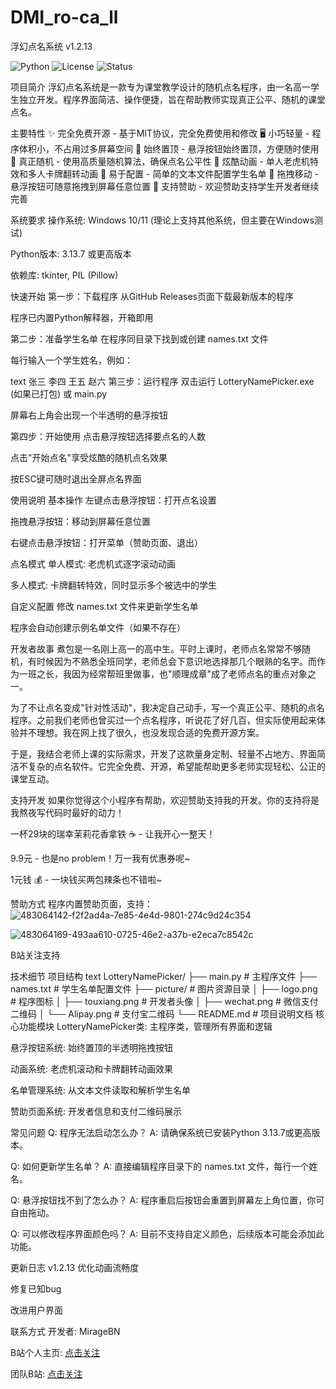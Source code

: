 # DMI_ro-ca_ll
浮幻点名系统 v1.2.13

![Python](https://img.shields.io/badge/Python-3.13.7-blue.svg)
![License](https://img.shields.io/badge/License-MIT-green.svg)
![Status](https://img.shields.io/badge/Status-Stable-brightgreen.svg)

项目简介
浮幻点名系统是一款专为课堂教学设计的随机点名程序，由一名高一学生独立开发。程序界面简洁、操作便捷，旨在帮助教师实现真正公平、随机的课堂点名。

主要特性
✨ 完全免费开源 - 基于MIT协议，完全免费使用和修改
🖥️ 小巧轻量 - 程序体积小，不占用过多屏幕空间
🎯 始终置顶 - 悬浮按钮始终置顶，方便随时使用
🎲 真正随机 - 使用高质量随机算法，确保点名公平性
🎨 炫酷动画 - 单人老虎机特效和多人卡牌翻转动画
📝 易于配置 - 简单的文本文件配置学生名单
🔄 拖拽移动 - 悬浮按钮可随意拖拽到屏幕任意位置
💝 支持赞助 - 欢迎赞助支持学生开发者继续完善

系统要求
操作系统: Windows 10/11 (理论上支持其他系统，但主要在Windows测试)

Python版本: 3.13.7 或更高版本

依赖库: tkinter, PIL (Pillow)

快速开始
第一步：下载程序
从GitHub Releases页面下载最新版本的程序

程序已内置Python解释器，开箱即用

第二步：准备学生名单
在程序同目录下找到或创建 names.txt 文件

每行输入一个学生姓名，例如：

text
张三
李四
王五
赵六
第三步：运行程序
双击运行 LotteryNamePicker.exe (如果已打包) 或 main.py

屏幕右上角会出现一个半透明的悬浮按钮

第四步：开始使用
点击悬浮按钮选择要点名的人数

点击"开始点名"享受炫酷的随机点名效果

按ESC键可随时退出全屏点名界面

使用说明
基本操作
左键点击悬浮按钮：打开点名设置

拖拽悬浮按钮：移动到屏幕任意位置

右键点击悬浮按钮：打开菜单（赞助页面、退出）

点名模式
单人模式: 老虎机式逐字滚动动画

多人模式: 卡牌翻转特效，同时显示多个被选中的学生

自定义配置
修改 names.txt 文件来更新学生名单

程序会自动创建示例名单文件（如果不存在）

开发者故事
煮包是一名刚上高一的高中生。平时上课时，老师点名常常不够随机，有时候因为不熟悉全班同学，老师总会下意识地选择那几个眼熟的名字。而作为一班之长，我因为经常帮班里做事，也"顺理成章"成了老师点名的重点对象之一。

为了不让点名变成"针对性活动"，我决定自己动手，写一个真正公平、随机的点名程序。之前我们老师也曾买过一个点名程序，听说花了好几百，但实际使用起来体验并不理想。我在网上找了很久，也没发现合适的免费开源方案。

于是，我结合老师上课的实际需求，开发了这款量身定制、轻量不占地方、界面简洁不复杂的点名软件。它完全免费、开源，希望能帮助更多老师实现轻松、公正的课堂互动。

支持开发
如果你觉得这个小程序有帮助，欢迎赞助支持我的开发。你的支持将是我熬夜写代码时最好的动力！

一杯29块的瑞幸茉莉花香拿铁 ☕ - 让我开心一整天！

9.9元 - 也是no problem！万一我有优惠券呢~

1元钱 💰 - 一块钱买两包辣条也不错啦~

赞助方式
程序内置赞助页面，支持：
![483064142-f2f2ad4a-7e85-4e4d-9801-274c9d24c354](https://github.com/user-attachments/assets/66be3b96-a357-4a35-a16b-8cc1ebe4a547)

![483064169-493aa610-0725-46e2-a37b-e2eca7c8542c](https://github.com/user-attachments/assets/187fcf50-dc1f-4421-95b1-f7b606e281be)


B站关注支持

技术细节
项目结构
text
LotteryNamePicker/
├── main.py              # 主程序文件
├── names.txt            # 学生名单配置文件
├── picture/             # 图片资源目录
│   ├── logo.png        # 程序图标
│   ├── touxiang.png    # 开发者头像
│   ├── wechat.png      # 微信支付二维码
│   └── Alipay.png      # 支付宝二维码
└── README.md           # 项目说明文档
核心功能模块
LotteryNamePicker类: 主程序类，管理所有界面和逻辑

悬浮按钮系统: 始终置顶的半透明拖拽按钮

动画系统: 老虎机滚动和卡牌翻转动画效果

名单管理系统: 从文本文件读取和解析学生名单

赞助页面系统: 开发者信息和支付二维码展示

常见问题
Q: 程序无法启动怎么办？
A: 请确保系统已安装Python 3.13.7或更高版本。

Q: 如何更新学生名单？
A: 直接编辑程序目录下的 names.txt 文件，每行一个姓名。

Q: 悬浮按钮找不到了怎么办？
A: 程序重启后按钮会重置到屏幕左上角位置，你可自由拖动。

Q: 可以修改程序界面颜色吗？
A: 目前不支持自定义颜色，后续版本可能会添加此功能。

更新日志
v1.2.13
优化动画流畅度

修复已知bug

改进用户界面

联系方式
开发者: MirageBN

B站个人主页: [点击关注](https://space.bilibili.com/3546558473702169)

团队B站: [点击关注](https://space.bilibili.com/3546938154683232)
